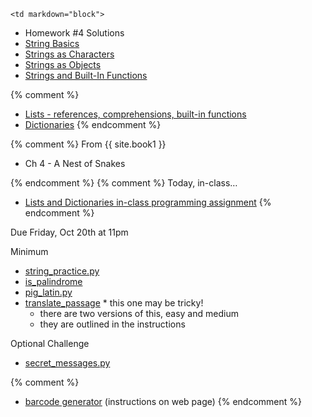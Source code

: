 	<td markdown="block">
* Homework #4 Solutions
* [String Basics](slides/06/strings.html)
* [Strings as Characters](slides/06/strings_as_list.html)
* [Strings as Objects](slides/06/strings_as_objects.html)
* [Strings and Built-In Functions](slides/06/strings_built_in_functions.html) 

{% comment %}
* [Lists - references, comprehensions, built-in functions](slides/06/lists-references-map.html)
* [Dictionaries](slides/06/dictionaries.html)
{% endcomment %}

</td>
{% comment %}
	<td markdown="block">
From {{ site.book1 }}

* Ch 4 - A Nest of Snakes
</td>
{% endcomment %}
	<td markdown="block">
    {% comment %}
Today, in-class…

* [Lists and Dictionaries in-class programming assignment](https://docs.google.com/a/nyu.edu/forms/d/17TW2NwN2guGO8vf7zSj4Lwp_kRIiOcFWouuXnhPN158/viewform)
    {% endcomment %}

<!--
* [](assignments/.html)
-->

Due Friday, Oct 20th at 11pm

Minimum

* [string_practice.py](assignments/hw06/string_practice.py) 
* [is_palindrome](assignments/hw06/is_palindrome.py)
* [pig_latin.py](assignments/hw06/pig_latin.py)
* [translate_passage](assignments/hw06/translate_passage.py) \* this one may be tricky!
    * there are two versions of this, easy and medium
    * they are outlined in the instructions

Optional Challenge

* [secret_messages.py](assignments/hw06/secret_messages.py) 

{% comment %}
* [barcode generator](assignments/hw06.html) (instructions on web page)
{% endcomment %}

</td>
